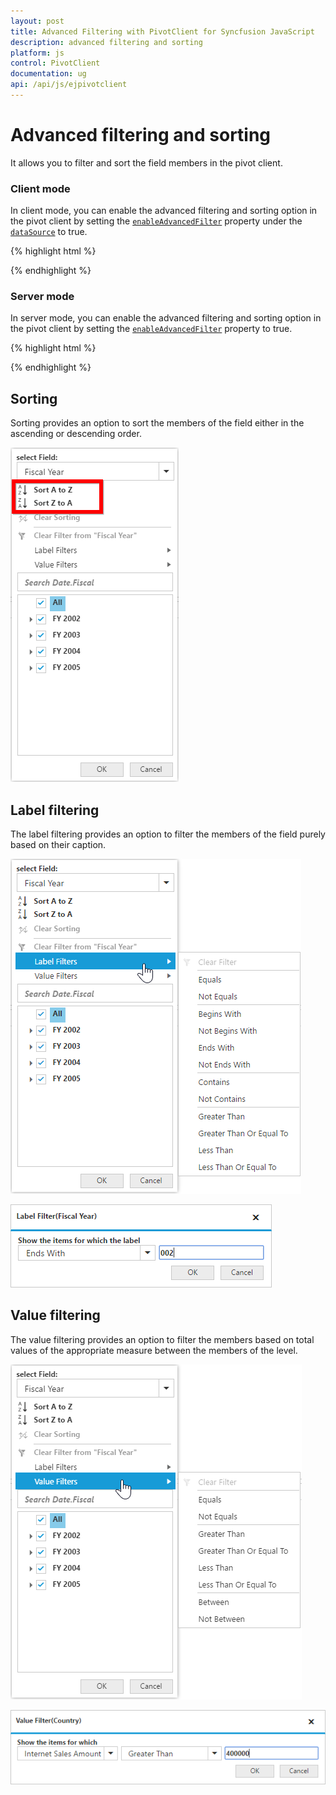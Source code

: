 ```yaml
---
layout: post
title: Advanced Filtering with PivotClient for Syncfusion JavaScript
description: advanced filtering and sorting
platform: js
control: PivotClient
documentation: ug
api: /api/js/ejpivotclient
---
```


# Advanced filtering and sorting

It allows you to filter and sort the field members in the pivot client.

### Client mode

In client mode, you can enable the advanced filtering and sorting option in the pivot client by setting the [`enableAdvancedFilter`](/api/js/ejpivotclient#members:datasource-enableadvancedfilter) property under the [`dataSource`](/api/js/ejpivotclient#members:datasource) to true.

{% highlight html %}

<div id="PivotClient1"></div>
<script>
    $("#PivotClient1").ejPivotClient({
        dataSource: {
            //...
            enableAdvancedFilter: true
        }
    });
</script>

{% endhighlight %}

### Server mode

In server mode, you can enable the advanced filtering and sorting option in the pivot client by setting the [`enableAdvancedFilter`](/api/js/ejpivotclient#members:enableadvancedfilter) property to true.

{% highlight html %}

<div id="PivotClient1"></div>
<script>
    $("#PivotClient1").ejPivotClient({
        //...
        enableAdvancedFilter: true
    });
</script>

{% endhighlight %}

## Sorting

Sorting provides an option to sort the members of the field either in the ascending or descending order.

![Sorting options in JavaScript pivot client control](AdvanceFiltering_images/sorting.png)

## Label filtering

The label filtering provides an option to filter the members of the field purely based on their caption.

![Label filtering options in JavaScript pivot client control](AdvanceFiltering_images/filtering.png)

![Label filter dialog in JavaScript pivot client control](AdvanceFiltering_images/filtering_dialog.png)


## Value filtering

The value filtering provides an option to filter the members based on total values of the appropriate measure between the members of the level.

![Value filtering options in JavaScript pivot client control](AdvanceFiltering_images/valuefilter.png)

![Value filter dialog in JavaScript pivot client control](AdvanceFiltering_images/valuefilter_dialog.png)
